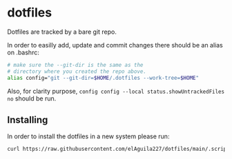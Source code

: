 # dotfiles

Dotfiles are tracked by a bare git repo.

In order to easilly add, update and commit changes there should be an alias on .bashrc:

```bash
# make sure the --git-dir is the same as the
# directory where you created the repo above.
alias config="git --git-dir=$HOME/.dotfiles --work-tree=$HOME"
```
Also, for clarity purpose, `config config --local status.showUntrackedFiles no` should be run.

## Installing

In order to install the dotfiles in a new system please run:

```bash
curl https://raw.githubusercontent.com/elAguila227/dotfiles/main/.scripts/dotfiles-install | bash
```
